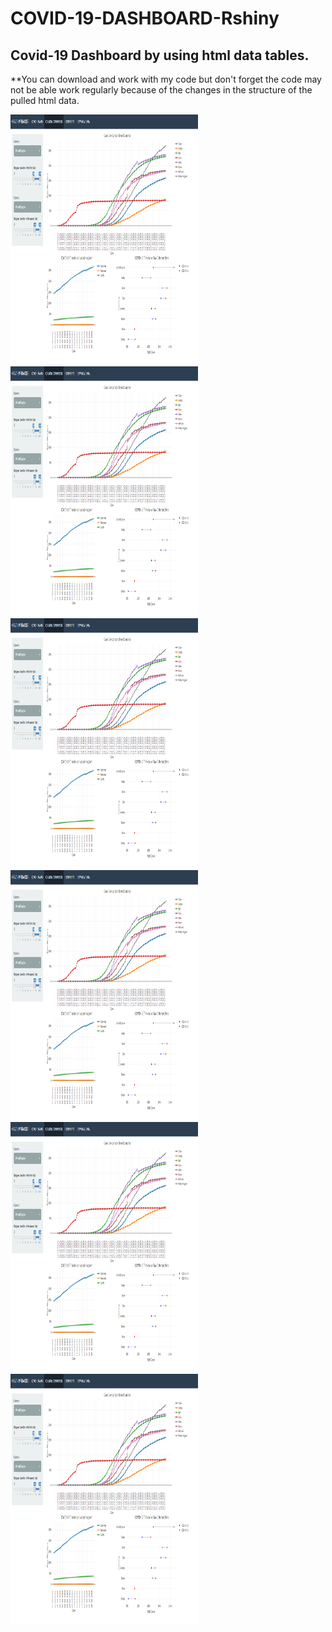 # COVID-19-DASHBOARD-Rshiny

## Covid-19 Dashboard by using html data tables.

**You can download and work with my code but don't forget the code may not be able work regularly because of the changes in the structure of the pulled html data.

<img src="img/c1.png" alt="Girl in a jacket" style="width:300px;height:400px;">

<img src="img/c1.png" alt="Girl in a jacket" style="width:300px;height:400px;">

<img src="img/c1.png" alt="Girl in a jacket" style="width:300px;height:400px;">

<img src="img/c1.png" alt="Girl in a jacket" style="width:300px;height:400px;">

<img src="img/c1.png" alt="Girl in a jacket" style="width:300px;height:400px;">

<img src="img/c1.png" alt="Girl in a jacket" style="width:300px;height:400px;">
